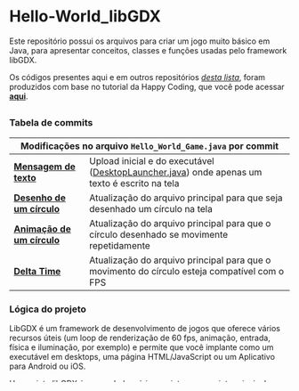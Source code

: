 <h1>Hello-World_libGDX</h1>
<p>Este repositório possui os arquivos para criar um jogo muito básico em Java, para apresentar conceitos, classes e funções usadas pelo framework libGDX.</p>
<p>Os códigos presentes aqui e em outros repositórios <a href="https://github.com/stars/luc-gh/lists/estudo-sobre-o-framework-libgdx"><i>desta lista</i></a>, foram produzidos com base no tutorial da Happy Coding, que você pode acessar <a href="https://happycoding.io/tutorials/libgdx/hello-world"><b>aqui</b></a>.</p>
<h2></h2>
<h3>Tabela de commits</h3>
<div>
  <table align="center">
    <thead align="center"><th colspan="2">Modificações no arquivo <code>Hello_World_Game.java</code> por commit</th></thead>
    <tr><td><a href="https://github.com/luc-gh/Hello-World_libGDX/blob/685c3ec07d2a894679eb26405e1878d954c1f1dc/core/src/com/libgdx/hello/Hello_World_Game.java">
    <b>Mensagem de texto</b></a></td>
    <td>Upload inicial e do executável 
    (<a href="https://github.com/luc-gh/Hello-World_libGDX/blob/main/desktop/src/com/libgdx/hello/DesktopLauncher.java">DesktopLauncher.java</a>) 
    onde apenas um texto é escrito na tela</td></tr><tr><td>
    <a href="https://github.com/luc-gh/Hello-World_libGDX/blob/71a12616cdf192969795e573a80ee946d175899a/core/src/com/libgdx/hello/Hello_World_Game.java">
    <b>Desenho de um círculo</b></a></td>
    <td>Atualização do arquivo principal para que seja desenhado um círculo na tela</td></tr>
    <tr><td><a href="https://github.com/luc-gh/Hello-World_libGDX/blob/1239bb3790c5b2cb0410cb405694ad3e35d19b44/core/src/com/libgdx/hello/Hello_World_Game.java">
    <b>Animação de um círculo</b></a></td>
    <td>Atualização do arquivo principal para que o círculo desenhado se movimente repetidamente</td></tr>
    <tr><td><a href="https://github.com/luc-gh/Hello-World_libGDX/blob/main/core/src/com/libgdx/hello/Hello_World_Game.java">
    <b>Delta Time</b></a></td>
    <td>Atualização do arquivo principal para que o movimento do círculo esteja compatível com o FPS</td></tr>
  </table>  
</div>

<div>
  <h3>Lógica do projeto</h3>
  <p>LibGDX é um framework de desenvolvimento de jogos que oferece vários recursos úteis (um loop de renderização de 60 fps, animação,
  entrada, física e iluminação, por exemplo) e permite que você implante como um executável em desktops, uma página HTML/JavaScript ou 
  um Aplicativo para Android ou iOS.</p>
  <p>Um projeto libGDX é, na verdade, vários projetos: um projeto principal que contém toda a lógica do seu jogo e, em seguida, 
  projetos específicos de plataforma que apontam para seu projeto principal e podem ser implantados em uma plataforma específica.</p>
  <p>A configuração do espaço de trabalho para desenvolver com libGDX depende da IDE utilizada para programar em Java, da versão do Gerador 
  de projetos libGDX e das configurações do ambiente computacional utilizado, mas as etapas de criação do projetos em si, são:</p>
  <ul>
    <li> Abrir o Gerador;</li>
    <li> Definir o nome do projeto, da classe principal e do pacote;</li>
    <li> Definir o local do projeo no arquivos;</li>
    <li> Definir os projetos secundários (específicos para cada plataforma);</li>
    <li> Escolher as extensões que serão utilizadas;</li>
    <li> Gerar e abrir o projeto no ambiente preferível.</li>
  </ul>
  <p>Tendo o ambiente configurado, é preciso entender que libGDX utiliza funções cíclicas (Lifecycle functions) que são acionadas quando um evento 
  ocorre na execução.</p>
  <p>Para vincular tais funções, a classe principal deve extender <code>[extends]</code> a classe ApplicationAdapter ou implementar 
  <code>[implements]</code> a classe ApplicationListener para sobrescrever (@Override):</p>
  <ul>
    <li><code> create() </code></li>
    <li><code> resize(int width, int height) </code></li>
    <li><code> render() </code></li>
    <li><code> pause() </code></li>
    <li><code> resume() </code></li>
    <li><code> dispose() </code></li>
  </ul>
  <p>Diante disso, a estrutura do projeto é a seguinte:</p>
  <ul>
    <li>
      O projeto principal contém a classe que estende ApplicationAdapter e os projetos específicos da 
      plataforma instanciam essa classe para criar um aplicativo.<br>
      A primeira versão da classe <code>Hello_World_Game.java</code> (Commit 1) utiliza as funções create(), render()e dispose() para
      desenhar uma mensagem de texto simples no meio da tela.<br>
    </li>
    <li>
      LibGDX usa OpenGL para desenhar coisas na tela. Isso permite escrever um código de desenho eficiente.<br>
      Para desenhar figuras simples na tela foram usadas funções da classe <i>ShapeRenderer</i> na segunda versão da classe principal.<br>
      Algo que vale a pena notar é que com OpenGL (e, portanto, em libGDX), o ponto de coordenadas (0,0) está no canto inferior esquerdo da tela.<br>
      Em outras palavras, a parte inferior da tela tem a posição 0 de Y, e a posição Y aumenta à medida que você se aproxima da parte superior da tela.<br>
    </li>
    <li>
      A criação de animações requer três etapas básicas (normalmente):<br>
      <ul>
        <li>
          Armazenar o estado da "tela" em um conjunto de variáveis;
        </li>
        <li>
          Use essas variáveis para desenhar a animação a cada quadro;
        </li>
        <li>
          Atualizar essas variáveis ao longo do tempo para que a animação ocorra.
        </li>
      </ul>
      O commit 3 da classe principal traz um código que mostra um círculo que se move na tela.<br>
      As variáveis <code>circleX</code> e <code>circleY</code> mantém a posição do círculo, e as variáveis <code>xVel</code> e <code>yVel</code> 
      mantêm a velocidade horizontal e 
      vertical do círculo. Na função <code>render()</code>, move-se o círculo de acordo com a velocidade e, em seguida, verificamos se ele está saindo 
      dos limites da tela. Nesse caso, invertemos a velocidade do círculo, o que o faz saltar das bordas da tela.
    </li>
    <li>
      E a quarta versão do código principal consiste numa alteração no código para impedir que o jogo seja executado de forma inconsistente 
      dependendo da taxa de fps do dispositivo em que o jogo está sendo executado.<br>
      Para controlar a velocidade da exucução, libGDX possui a função <code>Gdx.graphics.getDeltaTime()</code>, que retorna quanto tempo se passou desde 
      o último frame (fps) executado.<br>
      Desse modo, ao armazenarmos as velocidades com valores em frames por segundo em vez de valores por frame, podemos multiplicar nossas taxas pelo 
      Delta Time para obter a distância que devemos mover cada frame. 
      Com isso, círculo se moverá na mesma velocidade, não importa qual seja a taxa de fps do dispositivo.
    </li>
  </ul>
</div>
